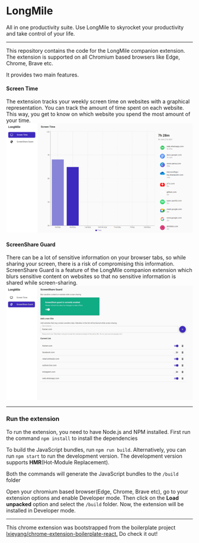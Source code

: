 # LongMile

All in one productivity suite. Use LongMile to skyrocket your productivity and take control of your life.

<hr/>

This repository contains the code for the LongMile companion extension. The extension is supported on all Chromium based browsers like Edge, Chrome, Brave etc. 

It provides two main features.

#### Screen Time
The extension tracks your weekly screen time on websites with a graphical representation. You can track the amount of time spent on each website. This way, you get to know on which website you spend the most amount of your time.
![ScreenShare Guard](sample/screentime.png)

#### ScreenShare Guard
There can be a lot of sensitive information on your browser tabs, so while sharing your screen, there is a risk of compromising this information. ScreenShare Guard is a feature of the LongMile companion extension which blurs sensitive content on websites so that no sensitive information is shared while screen-sharing.
![ScreenShare Guard](sample/screenshareguard.jpg)

<hr/>

### Run the extension

To run the extension, you need to have Node.js and NPM installed.
First run the command `npm install` to install the dependencies

To build the JavaScript bundles, run `npm run build`. 
Alternatively, you can run `npm start` to run the development version. The development version supports **HMR**(Hot-Module Replacement).

Both the commands will generate the JavaScript bundles to the `/build` folder

Open your chromium based browser(Edge, Chrome, Brave etc), go to your extension options and enable Developer mode. 
Then click on the **Load unpacked** option and select the `/build` folder. 
Now, the extension will be installed in Developer mode.


<hr/>

This chrome extension was bootstrapped from the boilerplate project [lxieyang/chrome-extension-boilerplate-react.](https://github.com/lxieyang/chrome-extension-boilerplate-react) Do check it out!

